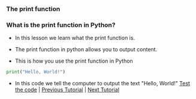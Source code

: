 ### The print function

### What is the print function in Python?
* In this lesson we learn what the print function is.

* The print function in python allows you to output content.
* This is how you use the print function in Python
```python
print("Hello, World!")
```
* In this code we tell the computer to output the text "Hello, World!"
[Test the code](https://onlinegdb.com) | <a href="tutorial1.html">Previous Tutorial</a> | <a href="tutorial3">Next Tutorial</a>
